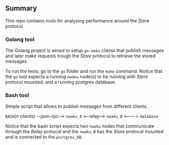 
## Summary
This repo contains tools for analysing performance around the Store protocol

### Golang tool

The Golang project is aimed to setup `go-waku` clients that publish messages
and later make requests trough the _Store_ protocol to retrieve the stored
messages

To run the tests, go to the `go` folder and run the `make` command.
Notice that the `go` tool expects a running `nwaku` node(s) to be running with
_Store_ protocol mounted, and a running postgres database.

### Bash tool

Simple script that allows to publish messages from different clients.

`BASH`(n clients) --json-rpc--> `nwaku_A` <--relay--> `nwaku_B` <---> `database`

Notice that the bash script expects two `nwaku` nodes that communicate through
the _Relay_ protocol and the `nwaku_B` has the _Store_ protocol mounted and
is connected to the `postgres_DB`.
